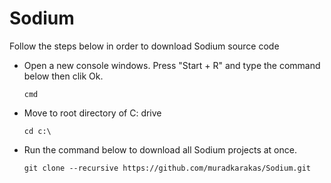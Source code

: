 # Sodium

Follow the steps below in order to download Sodium source code 

* Open a new console windows. Press "Start + R" and type the command below then clik Ok.

  `cmd`

* Move to root directory of C: drive

   `cd c:\`
  
* Run the command below to download all Sodium projects at once.

  `git clone --recursive https://github.com/muradkarakas/Sodium.git`
   
